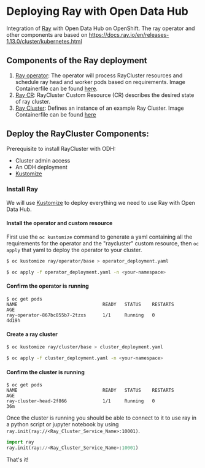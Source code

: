 # Deploying Ray with Open Data Hub

Integration of [Ray](https://docs.ray.io/en/latest/index.html) with Open Data Hub on OpenShift. The ray operator and other components are based on https://docs.ray.io/en/releases-1.13.0/cluster/kubernetes.html

## Components  of the Ray deployment

1. [Ray operator](./operator/base/ray-operator-deployment.yaml): The operator will process RayCluster resources and schedule ray head and worker pods based on requirements. Image Containerfile can be found [here](https://github.com/thoth-station/ray-operator/blob/master/Containerfile). 
2. [Ray CR](./operator/base/ray-custom-resources.yaml):  RayCluster Custom Resource (CR) describes the desired state of ray cluster.
3. [Ray Cluster](./cluster/base/ray-cluster.yaml): Defines an instance of an example Ray Cluster. Image Containerfile can be found [here](https://github.com/thoth-station/ray-ml-worker/blob/master/Containerfile) 
 

## Deploy the RayCluster Components:

Prerequisite to install RayCluster with ODH:

* Cluster admin access
* An ODH deployment
* [Kustomize](https://kustomize.io/) 

### Install Ray

We will use [Kustomize](https://kustomize.io/) to deploy everything we need to use Ray with Open Data Hub. 

#### Install the operator and custom resource 

First use the `oc kustomize` command to generate a yaml containing all the requirements for the operator and the "raycluster" custom resource, then `oc apply` that yaml to deploy the operator to your cluster. 

```bash
$ oc kustomize ray/operator/base > operator_deployment.yaml
```
```bash
$ oc apply -f operator_deployment.yaml -n <your-namespace>
```

#### Confirm the operator is running 

```
$ oc get pods 
NAME                               READY   STATUS    RESTARTS        AGE
ray-operator-867bc855b7-2tzxs      1/1     Running   0               4d19h

```

#### Create a ray cluster 


```bash
$ oc kustomize ray/cluster/base > cluster_deployment.yaml
```
```bash
$ oc apply -f cluster_deployment.yaml -n <your-namespace>
```

#### Confirm the cluster is running 
```
$ oc get pods 
NAME                               READY   STATUS    RESTARTS        AGE
ray-cluster-head-2f866             1/1     Running   0               36m

```

Once the cluster is running you should be able to connect to it to use ray in a python script or jupyter notebook by using `ray.init(ray://<Ray_Cluster_Service_Name>:10001)`. 
```python 
import ray
ray.init(ray://<Ray_Cluster_Service_Name>:10001)
```

That's it! 